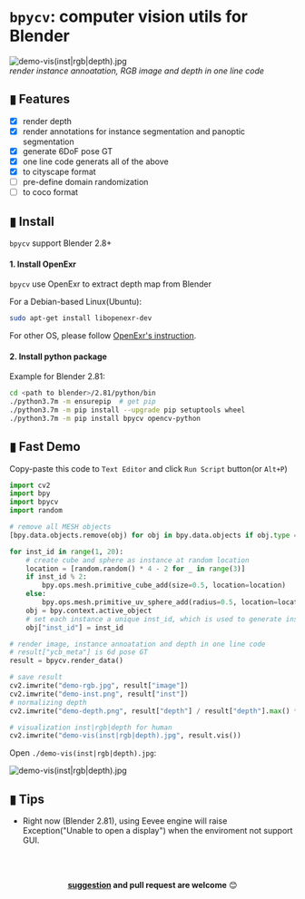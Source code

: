 # `bpycv`: computer vision utils for Blender

![demo-vis(inst|rgb|depth).jpg](doc/img/demo-vis(inst|rgb|depth).jpg)    
*render instance annoatation, RGB image and depth in one line code*

## ▮ Features

 - [x] render depth
 - [x] render annotations for instance segmentation and panoptic segmentation 
 - [x] generate 6DoF pose GT
 - [x] one line code generats all of the above
 - [x] to cityscape format
 - [ ] pre-define domain randomization
 - [ ] to coco format

## ▮ Install
`bpycv` support Blender 2.8+

#### 1. Install OpenExr
`bpycv` use OpenExr to extract depth map from Blender

For a Debian-based Linux(Ubuntu):
```bash
sudo apt-get install libopenexr-dev
```

For other OS, please follow [OpenExr's instruction](https://excamera.com/sphinx/articles-openexr.html).

#### 2. Install python package
Example for Blender 2.81:
```bash
cd <path to blender>/2.81/python/bin
./python3.7m -m ensurepip  # get pip
./python3.7m -m pip install --upgrade pip setuptools wheel
./python3.7m -m pip install bpycv opencv-python
```

## ▮ Fast Demo

Copy-paste this code to `Text Editor` and click `Run Script` button(or `Alt+P`)
```python
import cv2
import bpy
import bpycv
import random

# remove all MESH objects
[bpy.data.objects.remove(obj) for obj in bpy.data.objects if obj.type == "MESH"]

for inst_id in range(1, 20):
    # create cube and sphere as instance at random location
    location = [random.random() * 4 - 2 for _ in range(3)]
    if inst_id % 2:
        bpy.ops.mesh.primitive_cube_add(size=0.5, location=location)
    else:
        bpy.ops.mesh.primitive_uv_sphere_add(radius=0.5, location=location)
    obj = bpy.context.active_object
    # set each instance a unique inst_id, which is used to generate instance annotation.
    obj["inst_id"] = inst_id

# render image, instance annoatation and depth in one line code
# result["ycb_meta"] is 6d pose GT
result = bpycv.render_data()

# save result
cv2.imwrite("demo-rgb.jpg", result["image"])
cv2.imwrite("demo-inst.png", result["inst"])
# normalizing depth
cv2.imwrite("demo-depth.png", result["depth"] / result["depth"].max() * 255)

# visualization inst|rgb|depth for human
cv2.imwrite("demo-vis(inst|rgb|depth).jpg", result.vis())
```
Open `./demo-vis(inst|rgb|depth).jpg`:   

![demo-vis(inst|rgb|depth).jpg](doc/img/demo-vis(inst|rgb|depth).jpg)

## ▮ Tips
 * Right now (Blender 2.81), using Eevee engine will raise Exception("Unable to open a display") when the enviroment not support GUI.

<br>
<br>
<div align="center">

**[suggestion](https://github.com/DIYer22/bpycv/issues) and pull request are welcome** 😊
</div>